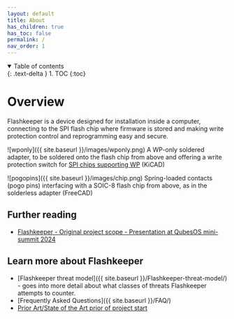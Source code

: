 ```yaml
---
layout: default
title: About
has_children: true
has_toc: false
permalink: /
nav_order: 1
---
```


<!-- markdownlint-disable MD033 -->
<details open markdown="block">
  <summary>
    Table of contents
  </summary>
  {: .text-delta }
1. TOC
{:toc}
</details>
<!-- markdownlint-enable MD033 -->

# Overview

Flashkeeper is a device designed for installation inside a computer, connecting to the SPI flash chip where firmware is stored and making write protection control and reprogramming easy and secure.

![wponly]({{ site.baseurl }}/images/wponly.png)
A WP-only soldered adapter, to be soldered onto the flash chip from above and offering a write protection switch for [SPI chips supporting WP](https://github.com/linuxboot/flashkeeper/pull/14/files#diff-648b427619d21e01c18aefc3ff817e444286098d8048b6545a4089b1ead54682) (KiCAD)

![pogopins]({{ site.baseurl }}/images/chip.png)
Spring-loaded contacts (pogo pins) interfacing with a SOIC-8 flash chip from above, as in the solderless adapter (FreeCAD)

## Further reading

* [Flashkeeper - Original project scope - Presentation at QubesOS mini-summit 2024](https://cfp.3mdeb.com/qubes-os-summit-2024/talk/FCENX9/)

## Learn more about Flashkeeper

* [Flashkeeper threat model]({{ site.baseurl }}/Flashkeeper-threat-model/) - goes into more detail about what classes of threats Flashkeeper attempts to counter.
* [Frequently Asked Questions]({{ site.baseurl }}/FAQ/)
* [Prior Art/State of the Art prior of project start](https://cfp.3mdeb.com/qubes-os-summit-2024/talk/FCENX9/)
